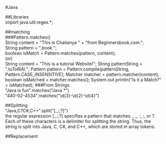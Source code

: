 #Java  
  
##Libraries  
import java.util.regex.*;   
  
##matching  
###Pattern.matches()  
String content = "This is Chaitanya " + "from Beginnersbook.com.";  
String pattern = ".*book.*";  
boolean isMatch = Pattern.matches(pattern, content);  
(or)  
String content = "This is a tutorial Website!";
String patternString = ".*tuToRiAl.*";
Pattern pattern = Pattern.compile(patternString, Pattern.CASE_INSENSITIVE);
Matcher matcher = pattern.matcher(content);
boolean isMatched = matcher.matches();
System.out.println("Is it a Match?" + isMatched);
###From Strings  
"Java is fun".matches("Java.*")  
"440-02-4534".matches("\\d{3}-\\d{2}-\\d{4}")  
  
##Splitting  
"Java,C?C#,C++".split("[.,:;?]")  
the regular expression [.,:;?] specifies a pattern that matches ., ,, :, ;, or ?.  
Each of these characters is a delimiter for splitting the string. Thus, the string is split into
Java, C, C#, and C++, which are stored in array tokens.  
  
##Replacement  
